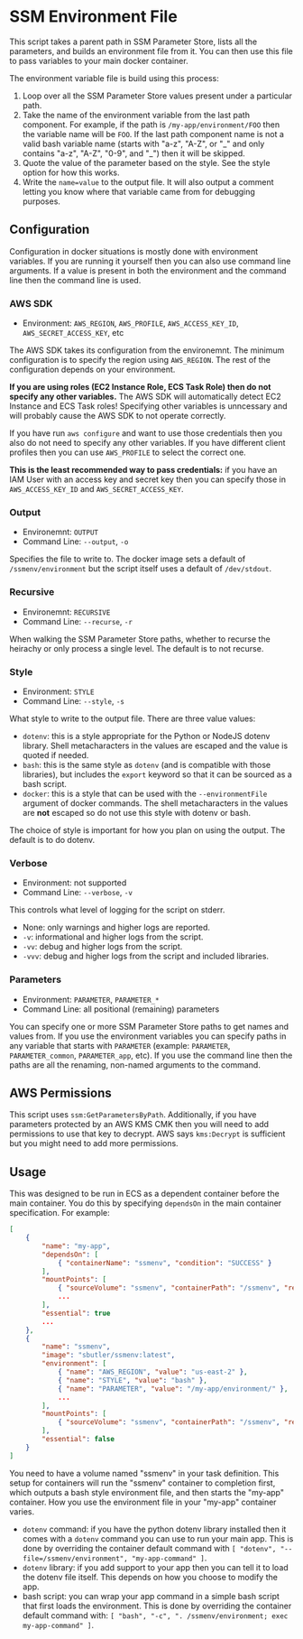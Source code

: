 SSM Environment File
====================

This script takes a parent path in SSM Parameter Store, lists all the parameters,
and builds an environment file from it. You can then use this file to pass
variables to your main docker container.

The environment variable file is build using this process:

1. Loop over all the SSM Parameter Store values present under a particular path.
2. Take the name of the environment variable from the last path component. For
    example, if the path is `/my-app/environment/FOO` then the variable name will
    be `FOO`. If the last path component name is not a valid bash variable name
    (starts with "a-z", "A-Z", or "\_" and only contains "a-z", "A-Z", "0-9", and
    "\_") then it will be skipped.
3. Quote the value of the parameter based on the style. See the style option for
    how this works.
4. Write the `name=value` to the output file. It will also output a comment
    letting you know where that variable came from for debugging purposes.

Configuration
-------------

Configuration in docker situations is mostly done with environment variables.
If you are running it yourself then you can also use command line arguments. If
a value is present in both the environment and the command line then the command
line is used.

### AWS SDK

- Environment: `AWS_REGION`, `AWS_PROFILE`, `AWS_ACCESS_KEY_ID`, `AWS_SECRET_ACCESS_KEY`, etc

The AWS SDK takes its configuration from the environemnt. The minimum configuration
is to specify the region using `AWS_REGION`. The rest of the configuration depends
on your environment.

**If you are using roles (EC2 Instance Role, ECS Task Role) then do not specify
any other variables.** The AWS SDK will automatically detect EC2 Instance and
ECS Task roles! Specifying other variables is unncessary and will probably cause
the AWS SDK to not operate correctly.

If you have run `aws configure` and want to use those credentials then you also
do not need to specify any other variables. If you have different client
profiles then you can use `AWS_PROFILE` to select the correct one.

**This is the least recommended way to pass credentials:** if you have an IAM
User with an access key and secret key then you can specify those in
`AWS_ACCESS_KEY_ID` and `AWS_SECRET_ACCESS_KEY`.

### Output

- Environemnt: `OUTPUT`
- Command Line: `--output`, `-o`

Specifies the file to write to. The docker image sets a default of `/ssmenv/environment`
but the script itself uses a default of `/dev/stdout`.

### Recursive

- Environemnt: `RECURSIVE`
- Command Line: `--recurse`, `-r`

When walking the SSM Parameter Store paths, whether to recurse the heirachy or
only process a single level. The default is to not recurse.

### Style

- Environment: `STYLE`
- Command Line: `--style`, `-s`

What style to write to the output file. There are three value values:

- `dotenv`: this is a style appropriate for the Python or NodeJS dotenv library.
    Shell metacharacters in the values are escaped and the value is quoted if
    needed.
- `bash`: this is the same style as `dotenv` (and is compatible with those libraries),
    but includes the `export` keyword so that it can be sourced as a bash script.
- `docker`: this is a style that can be used with the `--environmentFile` argument
    of docker commands. The shell metacharacters in the values are **not** escaped
    so do not use this style with dotenv or bash.

The choice of style is important for how you plan on using the output. The default
is to do dotenv.

### Verbose

- Environment: not supported
- Command Line: `--verbose`, `-v`

This controls what level of logging for the script on stderr.

- None: only warnings and higher logs are reported.
- `-v`: informational and higher logs from the script.
- `-vv`: debug and higher logs from the script.
- `-vvv`: debug and higher logs from the script and included libraries.

### Parameters

- Environment: `PARAMETER`, `PARAMETER_*`
- Command Line: all positional (remaining) parameters

You can specify one or more SSM Parameter Store paths to get names and values
from. If you use the environment variables you can specify paths in any variable
that starts with `PARAMETER` (example: `PARAMETER`, `PARAMETER_common`,
`PARAMETER_app`, etc). If you use the command line then the paths are all the
renaming, non-named arguments to the command.

AWS Permissions
---------------

This script uses `ssm:GetParametersByPath`. Additionally, if you have parameters
protected by an AWS KMS CMK then you will need to add permissions to use that
key to decrypt. AWS says `kms:Decrypt` is sufficient but you might need to add
more permissions.

Usage
-----

This was designed to be run in ECS as a dependent container before the main
container. You do this by specifying `dependsOn` in the main container
specification. For example:

```json
[
    {
        "name": "my-app",
        "dependsOn": [
            { "containerName": "ssmenv", "condition": "SUCCESS" }
        ],
        "mountPoints": [
            { "sourceVolume": "ssmenv", "containerPath": "/ssmenv", "readOnly": true },
            ...
        ],
        "essential": true
        ...
    },
    {
        "name": "ssmenv",
        "image": "sbutler/ssmenv:latest",
        "environment": [
            { "name": "AWS_REGION", "value": "us-east-2" },
            { "name": "STYLE", "value": "bash" },
            { "name": "PARAMETER", "value": "/my-app/environment/" },
            ...
        ],
        "mountPoints": [
            { "sourceVolume": "ssmenv", "containerPath": "/ssmenv", "readOnly": false },
        ],
        "essential": false
    }
]
```

You need to have a volume named "ssmenv" in your task definition. This setup
for containers will run the "ssmenv" container to completion first, which
outputs a bash style environment file, and then starts the "my-app" container.
How you use the environment file in your "my-app" container varies.

- `dotenv` command: if you have the python dotenv library installed then it
    comes with a `dotenv` command you can use to run your main app. This is
    done by overriding the container default command with
    `[ "dotenv", "--file=/ssmenv/environment", "my-app-command" ]`.
- `dotenv` library: if you add support to your app then you can tell it to load
    the dotenv file itself. This depends on how you choose to modify the app.
- bash script: you can wrap your app command in a simple bash script that first
    loads the environment. This is done by overriding the container default
    command with: `[ "bash", "-c", ". /ssmenv/environment; exec my-app-command" ]`.
